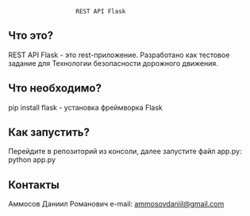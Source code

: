                        REST API Flask 

  Что это?
  -----------
  REST API Flask - это rest-приложение. Разработано как тестовое задание для Технологии безопасности дорожного движения. 
  
  Что необходимо?
  --------
  pip install flask - установка фреймворка Flask
  
  Как запустить?
  --------
  Перейдите в репозиторий из консоли, далее запустите файл app.py:
  python app.py
  
  Контакты
  --------
  Аммосов Даниил Романович e-mail: ammosovdaniil@gmail.com
